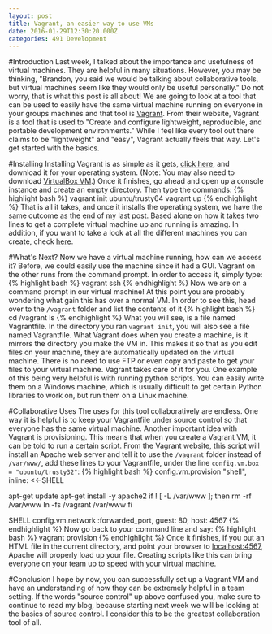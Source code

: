 ```yaml
---
layout: post
title: Vagrant, an easier way to use VMs
date: 2016-01-29T12:30:20.000Z
categories: 491 Development
---
```

#Introduction
Last week, I talked about the importance and usefulness of virtual machines.
They are helpful in many situations. However, you may be thinking, "Brandon, you
said we would be talking about collaborative tools, but virtual machines seem
like they would only be useful personally." Do not worry, that is what this post
is all about! We are going to look at a tool that can be used to easily have the
same virtual machine running on everyone in your groups machines and that tool
is [Vagrant][vagrant]. From their website, Vagrant is a tool that is used to
"Create and configure lightweight, reproducible, and portable development
environments." While I feel like every tool out there claims to be
"lightweight" and "easy", Vagrant actually feels that way. Let's get started
with the basics.

#Installing
Installing Vagrant is as simple as it gets, [click here][download], and
download it for your operating system. (Note: You may also need to download
[VirtualBox VM][virtualbox].) Once it finishes, go ahead and open up a
console instance and create an empty directory. Then type the commands:
{% highlight bash %}
vagrant init ubuntu/trusty64
vagrant up
{% endhighlight %}
That is all it takes, and once it installs the operating system, we have the same
outcome as the end of my last post. Based alone on how it takes two lines to get
a complete virtual machine up and running is amazing. In addition, if you want
to take a look at all the different machines you can create, check [here][boxes].

#What's Next?
Now we have a virtual machine running, how can we access it? Before, we could
easily use the machine since it had a GUI. Vagrant on the other runs from the
command prompt. In order to access it, simply type:
{% highlight bash %}
vagrant ssh
{% endhighlight %}
Now we are on a command prompt in our virtual machine! At this point you are
probably wondering what gain this has over a normal VM. In order to see this,
head over to the `/vagrant` folder and list the contents of it
{% highlight bash %}
cd /vagrant
ls
{% endhighlight %}
What you will see, is a file named Vagrantfile. In the directory you ran
`vagrant init`, you will also see a file named Vagrantfile. What Vagrant does
when you create a machine, is it mirrors the directory you make the VM in. This
makes it so that as you edit files on your machine, they are automatically
updated on the virtual machine. There is no need to use FTP or even copy and
paste to get your files to your virtual machine. Vagrant takes care of it for
you. One example of this being very helpful is with running python scripts. You
can easily write them on a Windows machine, which is usually difficult to get
certain Python libraries to work on, but run them on a Linux machine.

#Collaborative Uses
The uses for this tool collaboratively are endless. One way it is helpful is to
keep your Vagrantfile under source control so that everyone has the same virtual
machine. Another important idea with Vagrant is provisioning. This means that
when you create a Vagrant VM, it can be told to run a certain script. From the
Vagrant website, this script will install an Apache web server and tell it to
use the `/vagrant` folder instead of `/var/www/`, add these lines to your
Vagrantfile, under the line `config.vm.box = "ubuntu/trusty32"`:
{% highlight bash %}
config.vm.provision "shell", inline: <<-SHELL

apt-get update
apt-get install -y apache2
if ! [ -L /var/www ]; then
  rm -rf /var/www
  ln -fs /vagrant /var/www
fi

SHELL
config.vm.network :forwarded_port, guest: 80, host: 4567
{% endhighlight %}
Now go back to your command line and say:
{% highlight bash %}
vagrant provision
{% endhighlight %}
Once it finishes, if you put an HTML file in the current directory, and point
your browser to [localhost:4567](http://localhost:4567), Apache will properly
load up your file. Creating scripts like this can bring everyone on your team
up to speed with your virtual machine.

#Conclusion
I hope by now, you can successfully set up a Vagrant VM and have an understanding
of how they can be extremely helpful in a team setting. If the words "source
control" up above confused you, make sure to continue to read my blog, because
starting next week we will be looking at the basics of source control. I
consider this to be the greatest collaboration tool of all.

[vagrant]:https://vagrantup.com
[download]:https://www.vagrantup.com/downloads.html
[virtualbox]:https://www.virtualbox.org/wiki/Downloads
[boxes]:https://atlas.hashicorp.com/boxes/search

